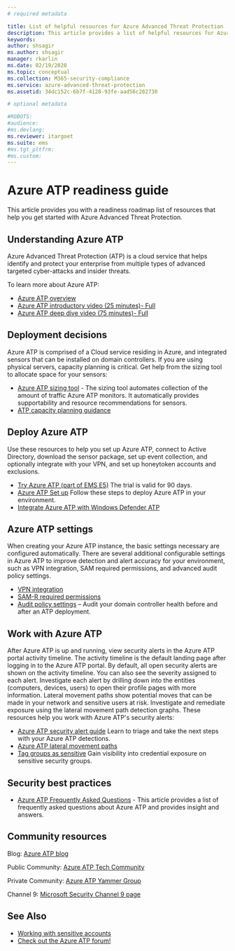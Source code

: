 ```yaml
---
# required metadata

title: List of helpful resources for Azure Advanced Threat Protection | Microsoft Docs
description: This article provides a list of helpful resources for Azure ATP
keywords:
author: shsagir
ms.author: shsagir
manager: rkarlin
ms.date: 02/19/2020
ms.topic: conceptual
ms.collection: M365-security-compliance
ms.service: azure-advanced-threat-protection
ms.assetid: 34dc152c-6b7f-4128-93fe-aad56c282730

# optional metadata

#ROBOTS:
#audience:
#ms.devlang:
ms.reviewer: itargoet
ms.suite: ems
#ms.tgt_pltfrm:
#ms.custom:
---
```


# Azure ATP readiness guide

This article provides you with a readiness roadmap list of resources that help you get started with Azure Advanced Threat Protection.

## Understanding Azure ATP

Azure Advanced Threat Protection (ATP) is a cloud service that helps identify and protect your enterprise from multiple types of advanced targeted cyber-attacks and insider threats.

To learn more about Azure ATP:

- [Azure ATP overview](what-is-atp.md)
- [Azure ATP introductory video (25 minutes)- Full](https://www.youtube.com/watch?v=EGY2m8yU_KE)
- [Azure ATP deep dive video (75 minutes)- Full](https://www.youtube.com/watch?v=QXZIfH0wP3Q)

## Deployment decisions

Azure ATP is comprised of a Cloud service residing in Azure, and integrated sensors that can be installed on domain controllers. If you are using physical servers, capacity planning is critical. Get help from the sizing tool to allocate space for your sensors:

- [Azure ATP sizing tool](https://aka.ms/aatpsizingtool) - The sizing tool automates collection of the amount of traffic Azure ATP monitors. It automatically provides supportability and resource recommendations for sensors.
- [ATP capacity planning guidance](atp-capacity-planning.md)

## Deploy Azure ATP

Use these resources to help you set up Azure ATP, connect to Active Directory, download the sensor package, set up event collection, and optionally integrate with your VPN, and set up honeytoken accounts and exclusions.

- [Try Azure ATP (part of EMS E5)](https://aka.ms/aatptrial)  The trial is valid for 90 days.
- [Azure ATP Set up](install-atp-step1.md) Follow these steps to deploy Azure ATP in your environment.
- [Integrate Azure ATP with Windows Defender ATP](integrate-wd-atp.md)

## Azure ATP settings

When creating your Azure ATP instance, the basic settings necessary are configured automatically. There are several additional configurable settings in Azure ATP to improve detection and alert accuracy for your environment, such as VPN integration, SAM required permissions, and advanced audit policy settings.

- [VPN integration](install-atp-step6-vpn.md)
- [SAM-R required permissions](install-atp-step8-samr.md)
- [Audit policy settings](atp-advanced-audit-policy.md) – Audit your domain controller health before and after an ATP deployment.

## Work with Azure ATP

After Azure ATP is up and running, view security alerts in the Azure ATP portal activity timeline. The activity timeline is the default landing page after logging in to the Azure ATP portal. By default, all open security alerts are shown on the activity timeline. You can also see the severity assigned to each alert. Investigate each alert by drilling down into the entities (computers, devices, users) to open their profile pages with more information. Lateral movement paths show potential moves that can be made in your network and sensitive users at risk. Investigate and remediate exposure using the lateral movement path detection graphs. These resources help you work with Azure ATP's security alerts:

- [Azure ATP security alert guide](suspicious-activity-guide.md) Learn to triage and take the next steps with your Azure ATP detections.
- [Azure ATP lateral movement paths](use-case-lateral-movement-path.md)
- [Tag groups as sensitive](sensitive-accounts.md) Gain visibility into credential exposure on sensitive security groups.

## Security best practices

- [Azure ATP Frequently Asked Questions](atp-technical-faq.md) - This article provides a list of frequently asked questions about Azure ATP and provides insight and answers.

## Community resources

Blog: [Azure ATP blog](https://aka.ms/aatpblog)

Public Community: [Azure ATP Tech Community](https://aka.ms/AatpCom)

Private Community: [Azure ATP Yammer Group](https://www.yammer.com/azureadvisors/#/threads/inGroup?type=in_group&feedId=9386893&view=all)

Channel 9: [Microsoft Security Channel 9 page](https://channel9.msdn.com/Shows/Microsoft-Security/)

## See Also

- [Working with sensitive accounts](sensitive-accounts.md)
- [Check out the Azure ATP forum!](https://aka.ms/azureatpcommunity)
